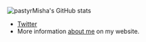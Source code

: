 ![pastyrMisha's GitHub stats](http://github-profile-summary-cards.vercel.app/api/cards/profile-details?username=pastyrMisha&theme=tokyonight)

- [Twitter](https://twitter.com/pastyrMisha)
-  More information [about me](https://zvendinov.ru/) on my website.
